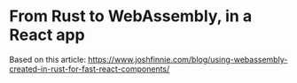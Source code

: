 # From Rust to WebAssembly, in a React app

Based on this article: https://www.joshfinnie.com/blog/using-webassembly-created-in-rust-for-fast-react-components/
